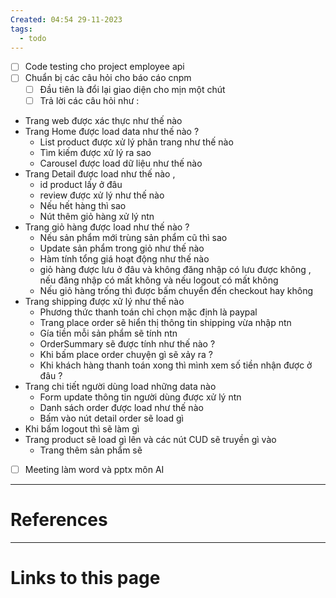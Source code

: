 ```yaml
---
Created: 04:54 29-11-2023
tags:
  - todo
---
```


- [ ] Code testing cho project employee api
- [ ] Chuẩn bị các câu hỏi cho báo cáo cnpm 
	- [ ] Đầu tiên là đổi lại giao diện cho mịn một chút 
	- [ ] Trả lời các câu hỏi như  :

- Trang web được xác thực như thế nào 
- Trang Home được load data như thế nào ? 
	- List product được xử lý  phân trang như thế nào 
	- Tìm kiếm được xử lý ra sao 
	- Carousel được load dữ liệu như thế nào
- Trang Detail được load như thế nào , 
	- id product lấy ở đâu 
	- review được xử lý như thế nào
	- Nếu hết hàng thì sao
	- Nút thêm giỏ hàng xử lý ntn 
- Trang giỏ hàng được load như thế nào ?
	- Nếu sản phẩm mới trùng sản phẩm cũ thì sao
	- Update sản phẩm trong giỏ như thế nào
	- Hàm tính tổng giá hoạt động như thế nào
	- giỏ hàng được lưu ở đâu và không đăng nhập có lưu được không , nếu đăng nhập có mất không và nếu logout có mất không
	- Nếu giỏ hàng trống thì được bấm chuyển đến checkout hay không
- Trang shipping được xử lý như thế nào 
	- Phương thức thanh toán chỉ chọn mặc định là paypal
	- Trang place order sẽ hiển thị thông tin shipping vừa nhập ntn 
	- Gía tiền mỗi sản phẩm sẽ tính ntn 
	- OrderSummary sẽ được tính như thế nào ?
	- Khi bấm place order chuyện gì sẽ xảy ra ? 
	- Khi khách hàng thanh toán xong thì mình xem số tiền nhận được ở đâu ?
- Trang chi tiết người dùng load những data nào
	- Form update thông tin người dùng được xử lý ntn
	- Danh sách order được load như thế nào 
	- Bấm vào nút detail order sẽ load gì
- Khi bấm logout thì sẽ làm gì 
- Trang product sẽ load gì lên và các nút CUD sẽ truyền gì vào
	- Trang thêm sản phẩm sẽ 

- [ ] Meeting làm word và pptx môn AI



--- 
# References



--- 
# Links to this page